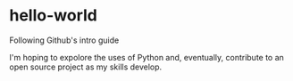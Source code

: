 # hello-world
Following Github's intro guide

I'm hoping to expolore the uses of Python and, eventually, contribute to an open source project as my skills develop.
